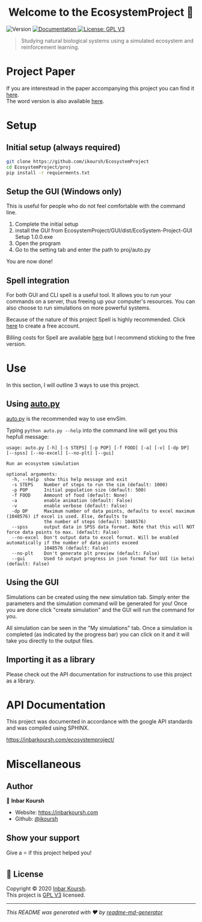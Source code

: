 <h1 align="center">Welcome to the EcosystemProject 👋</h1>
<p>
  <img alt="Version" src="https://img.shields.io/badge/version-1.0.0-blue.svg?cacheSeconds=2592000" />
  <a href="https://inbarkoursh.com/ecosystemproject/" target="_blank">
    <img alt="Documentation" src="https://img.shields.io/badge/documentation-yes-brightgreen.svg" />
  </a>
  <a href="https://www.gnu.org/licenses/gpl-3.0.en.html" target="_blank">
    <img alt="License: GPL V3" src="https://img.shields.io/badge/License-GPL V3-yellow.svg" />
  </a>
</p>

> Studying natural biological systems using a simulated ecosystem and reinforcement learning.

Project Paper
==================================
If you are interestead in the paper accompanying this project you can find it [here](https://inbarkoursh.com/ecosystemproject/paper.pdf).  
The word version is also available [here](Project%20Paper.docx).

Setup
=====

Initial setup (always required)
-------------------------------
``` bash
git clone https://github.com/ikoursh/EcosystemProject
cd EcosystemProject/proj
pip install -r requierments.txt
```

Setup the GUI (Windows only)
----------------------------
This is useful for people who do not feel comfortable with the command line.
1. Complete the initial setup
2. install the GUI from EcosystemProject/GUI/dist/EcoSystem-Project-GUI Setup 1.0.0.exe
3. Open the program
4. Go to the setting tab and enter the path to proj/auto.py

You are now done!

Spell integration
-----------------

For both GUI and CLI spell is a useful tool. It allows you to run your commands on a server, thus freeing up your computer's resources. You can also choose to run simulations on more powerful systems.

Because of the nature of this project Spell is highly recommended. Click [here](https://web.spell.ml/refer/ikoursh) to create a free account.

Billing costs for Spell are available [here](https://spell.ml/faqs#how-much-does-it-cost-for-developer) but I recommend sticking to the free version.

Use
===
In this section, I will outline 3 ways to use this project.
## Using [auto.py](proj/auto.py)

[auto.py](proj/auto.py) is the recommended way to use envSim.

Typing ```python auto.py --help``` into the command line will get you this hepfull message:
``` 
usage: auto.py [-h] [-s STEPS] [-p POP] [-f FOOD] [-a] [-v] [-dp DP] [--spss] [--no-excel] [--no-plt] [--gui]

Run an ecosystem simulation

optional arguments:
  -h, --help  show this help message and exit
  -s STEPS    Number of steps to run the sim (default: 1000)
  -p POP      Initial population size (default: 500)
  -f FOOD     Ammount of food (default: None)
  -a          enable animation (default: False)
  -v          enable verbose (default: False)
  -dp DP      Maximum number of data points, defaults to excel maximum (1048576) if excel is used. Else, defaults to
              the number of steps (default: 1048576)
  --spss      output data in SPSS data format. Note that this will NOT force data points to max. (default: False)
  --no-excel  Don't output data to excel format. Will be enabled automatically if the number of data points exceed
              1048576 (default: False)
  --no-plt    Don't generate plt preview (default: False)
  --gui       Used to output progress in json format for GUI (in beta) (default: False)

```

## Using the GUI
Simulations can be created using the new simulation tab. 
Simply enter the parameters and the simulation command will be generated for you! Once you are done click "create simulation" and the GUI will run the command for you.

All simulation can be seen in the "My simulations" tab. Once a simulation is completed (as indicated by the progress bar) you can click on it and it will take you directly to the output files.


## Importing it as a library
Please check out the API documentation for instructions to use this project as a library.


API Documentation
================
This project was documented in accordance with the google API standards and was compiled using SPHINX.

https://inbarkoursh.com/ecosystemproject/

Miscellaneous
=============
## Author

👤 **Inbar Koursh**

* Website: https://inbarkoursh.com
* Github: [@ikoursh](https://github.com/ikoursh)

## Show your support

Give a ⭐️ if this project helped you!

## 📝 License

Copyright © 2020 [Inbar Koursh](https://github.com/ikoursh).<br />
This project is [GPL V3](https://www.gnu.org/licenses/gpl-3.0.en.html) licensed.

***
_This README was generated with ❤️ by [readme-md-generator](https://github.com/kefranabg/readme-md-generator)_
